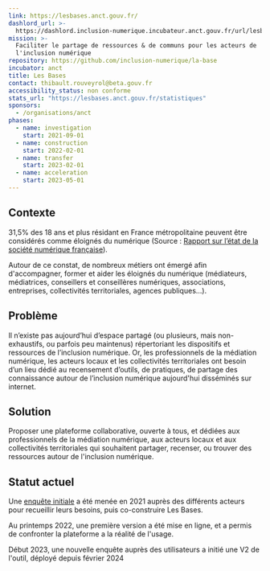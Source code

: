 ```yaml
---
link: https://lesbases.anct.gouv.fr/
dashlord_url: >-
  https://dashlord.inclusion-numerique.incubateur.anct.gouv.fr/url/lesbases-anct-gouv-fr/
mission: >-
  Faciliter le partage de ressources & de communs pour les acteurs de
  l'inclusion numérique
repository: https://github.com/inclusion-numerique/la-base
incubator: anct
title: Les Bases
contact: thibault.rouveyrol@beta.gouv.fr
accessibility_status: non conforme
stats_url: "https://lesbases.anct.gouv.fr/statistiques"
sponsors:
  - /organisations/anct
phases:
  - name: investigation
    start: 2021-09-01
  - name: construction
    start: 2022-02-01
  - name: transfer
    start: 2023-02-01
  - name: acceleration
    start: 2023-05-01
---
```

## Contexte

31,5% des 18 ans et plus résidant en France métropolitaine peuvent être considérés comme éloignés du numérique (Source : [Rapport sur l’état de la société numérique française](https://labo.societenumerique.gouv.fr/fr/articles/la-soci%C3%A9t%C3%A9-num%C3%A9rique-fran%C3%A7aise-d%C3%A9finir-et-mesurer-l%C3%A9loignement-num%C3%A9rique/)).

Autour de ce constat, de nombreux métiers ont émergé afin d'accompagner, former et aider les éloignés du numérique (médiateurs, médiatrices, conseillers et conseillères numériques, associations,
entreprises, collectivités territoriales, agences
publiques…).


## Problème

Il n’existe pas aujourd’hui d’espace partagé (ou plusieurs, mais non-exhaustifs, ou parfois peu maintenus) répertoriant les dispositifs et ressources de l’inclusion numérique. Or, les professionnels de la médiation numérique, les acteurs locaux et les collectivités territoriales ont besoin d’un lieu dédié au recensement d’outils, de pratiques, de partage des connaissance autour de l’inclusion numérique aujourd'hui disséminés sur internet.

## Solution

Proposer une plateforme collaborative, ouverte à tous, et dédiées aux professionnels de la médiation numérique, aux acteurs locaux et aux collectivités territoriales qui souhaitent partager, recenser, ou trouver des ressources autour de l'inclusion numérique.

## Statut actuel

Une [enquête initiale](https://hackmd.io/@sonum/documentation) a été menée en 2021 auprès des différents acteurs pour recueillir leurs besoins, puis co-construire Les Bases.

Au printemps 2022, une première version a été mise en ligne, et a permis de confronter la plateforme a la réalité de l'usage.

Début 2023, une nouvelle enquête auprès des utilisateurs a initié une V2 de l'outil, déployé depuis février 2024
